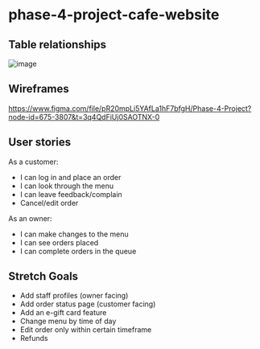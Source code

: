 # phase-4-project-cafe-website

## Table relationships
![image](https://user-images.githubusercontent.com/120995506/232566041-47ab0e43-1899-4745-b40b-637f983010af.png)

## Wireframes
https://www.figma.com/file/pR20mpLi5YAfLa1hF7bfgH/Phase-4-Project?node-id=675-3807&t=3q4QdFiUj0SAOTNX-0

## User stories
As a customer: 
- I can log in and place an order
- I can look through the menu
- I can leave feedback/complain
- Cancel/edit order

As an owner:
- I can make changes to the menu
- I can see orders placed
- I can complete orders in the queue

## Stretch Goals
- Add staff profiles (owner facing)
- Add order status page (customer facing)
- Add an e-gift card feature
- Change menu by time of day
- Edit order only within certain timeframe
- Refunds
